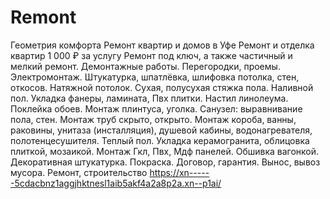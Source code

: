 # Remont
Геометрия комфорта
Ремонт квартир и домов в Уфе
Ремонт и отделка квартир
1 000 ₽ за услугу
Ремонт под ключ, а также частичный и мелкий ремонт. Демонтажные работы. Перегородки, проемы. Электромонтаж. Штукатурка, шпатлёвка, шлифовка потолка, стен, откосов. Натяжной потолок. Сухая, полусухая стяжка пола. Наливной пол. Укладка фанеры, ламината, Пвх плитки. Настил линолеума. Поклейка обоев. Монтаж плинтуса, уголка. Санузел: выравнивание пола, стен. Монтаж труб скрыто, открыто. Монтаж короба, ванны, раковины, унитаза (инсталляция), душевой кабины, водонагревателя, полотенцесушителя. Теплый пол. Укладка керамогранита, облицовка плиткой, мозаикой. Монтаж Гкл, Пвх, Мдф панелей. Обшивка вагонкой. Декоративная штукатурка. Покраска. Договор, гарантия. Вынос, вывоз мусора.
Ремонт, строительство
https://xn------5cdacbnz1aggjhktnesl1aib5akf4a2a8p2a.xn--p1ai/

